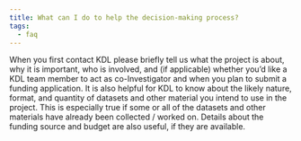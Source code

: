 ```yaml
---
title: What can I do to help the decision-making process?
tags:
  - faq
---
```


When you first contact KDL please briefly tell us what the project is about, why it is important, who is involved, and (if applicable) whether you’d like a KDL team member to act as co-Investigator and when you plan to submit a funding application. It is also helpful for KDL to know about the likely nature, format, and quantity of datasets and other material you intend to use in the project. This is especially true if some or all of the datasets and other materials have already been collected / worked on. Details about the funding source and budget are also useful, if they are available.
